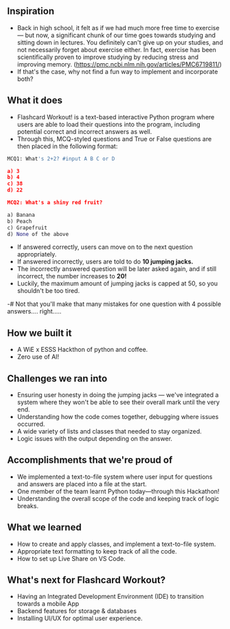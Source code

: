 ## Inspiration
- Back in high school, it felt as if we had much more free time to exercise — but now, a significant chunk of our time goes towards studying and sitting down in lectures. You definitely can't give up on your studies, and not necessarily forget about exercise either. In fact, exercise has been scientifically proven to improve studying by reducing stress and improving memory. (https://pmc.ncbi.nlm.nih.gov/articles/PMC6719811/)
- If that's the case, why not find a fun way to implement and incorporate both? 

## What it does
- Flashcard Workout! is a text-based interactive Python program where users are able to load their questions into the program, including potential correct and incorrect answers as well. 
- Through this, MCQ-styled questions and True or False questions are then placed in the following format:

```python
MCQ1: What's 2+2? #input A B C or D

a) 3
b) 4
c) 38
d) 22

MCQ2: What's a shiny red fruit?

a) Banana
b) Peach
c) Grapefruit 
d) None of the above
```

- If answered correctly, users can move on to the next question appropriately. 
- If answered incorrectly, users are told to do **10 jumping jacks.**
- The incorrectly answered question will be later asked again, and if still incorrect, the number increases to **20!**
- Luckily, the maximum amount of jumping jacks is capped at 50, so you shouldn't be too tired.

-# Not that you'll make that many mistakes for one question with 4 possible answers.... right.....


## How we built it
- A WiE x ESSS Hackthon of python and coffee.
- Zero use of AI! 

## Challenges we ran into
- Ensuring user honesty in doing the jumping jacks — we've integrated a system where they won't be able to see their overall mark until the very end.
- Understanding how the code comes together, debugging where issues occurred. 
- A wide variety of lists and classes that needed to stay organized. 
- Logic issues with the output depending on the answer.

## Accomplishments that we're proud of
- We implemented a text-to-file system where user input for questions and answers are placed into a file at the start. 
- One member of the team learnt Python today—through this Hackathon!
- Understanding the overall scope of the code and keeping track of logic breaks. 

## What we learned
- How to create and apply classes, and implement a text-to-file system. 
- Appropriate text formatting to keep track of all the code. 
- How to set up Live Share on VS Code. 

## What's next for Flashcard Workout?
- Having an Integrated Development Environment (IDE) to transition towards a mobile App
- Backend features for storage & databases 
- Installing UI/UX for optimal user experience. 

